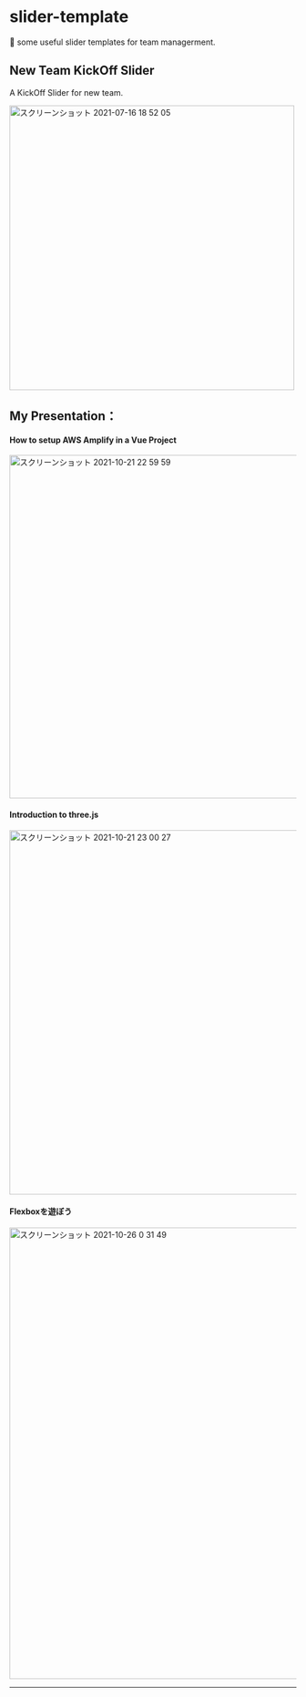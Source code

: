 # slider-template
🌟 some useful slider templates for team managerment.

## New Team KickOff Slider
A KickOff Slider for new team.

<img width="500px" alt="スクリーンショット 2021-07-16 18 52 05" src="https://user-images.githubusercontent.com/23165804/125929223-f3f40dab-69af-4cd9-bb69-48ac1cfe429d.png">


## My Presentation：
#### How to setup AWS Amplify in a Vue Project

[<img width="603" alt="スクリーンショット 2021-10-21 22 59 59" src="https://user-images.githubusercontent.com/23165804/138293251-19c5ef49-621e-48d0-aeaf-bbfd4982a8c2.png">](https://www2.slideshare.net/yuxiang21/how-to-setup-aws-amplify-in-a-vue-project)

#### Introduction to three.js

[<img width="640" alt="スクリーンショット 2021-10-21 23 00 27" src="https://user-images.githubusercontent.com/23165804/138293321-e317bb5d-d6d3-4fe0-aec9-48428ee59ade.png">](https://www2.slideshare.net/yuxiang21/introduction-to-threejs)

#### Flexboxを遊ぼう
[<img width="793" alt="スクリーンショット 2021-10-26 0 31 49" src="https://user-images.githubusercontent.com/23165804/138725752-13b9f62e-e90c-4e54-93ce-6a5ef98de9af.png">](https://www.slideshare.net/yuxiang21/flexbox-250523752)



***



